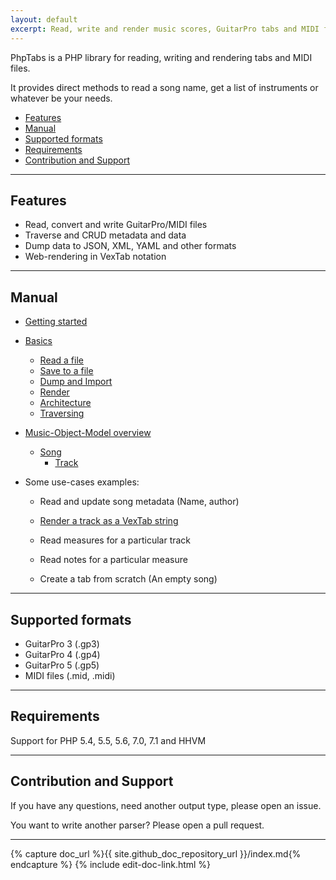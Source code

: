 ```yaml
---
layout: default
excerpt: Read, write and render music scores, GuitarPro tabs and MIDI files.
---
```


PhpTabs is a PHP library for reading, writing and rendering tabs and MIDI files.

It provides direct methods to read a song name, get a list of instruments or whatever be your needs.

- [Features](#features)
- [Manual](#manual)
- [Supported formats](#supported-formats)
- [Requirements](#requirements)
- [Contribution and Support](#contribution-and-support)

------------------------------------------------------------------------

## Features

- Read, convert and write GuitarPro/MIDI files
- Traverse and CRUD metadata and data
- Dump data to JSON, XML, YAML and other formats
- Web-rendering in VexTab notation

------------------------------------------------------------------------

## Manual

- [Getting started](/getting-started.html)

- [Basics](basics.html)
  - [Read a file](basics.html#read-from-a-file)
  - [Save to a file](basics.html#save-to-a-file)
  - [Dump and Import](basics.html#dump-and-import)
  - [Render](basics.html#render)
  - [Architecture](basics.html#architecture)
  - [Traversing](basics.html#accessing-data)

- [Music-Object-Model overview](phptabs.html)
  - [Song](music-song.html)
    - [Track](music-track.html)

- Some use-cases examples:

  - Read and update song metadata (Name, author)

  - [Render a track as a VexTab string](/render-as-vextab.html)

  - Read measures for a particular track

  - Read notes for a particular measure

  - Create a tab from scratch (An empty song)

------------------------------------------------------------------------

## Supported formats

- GuitarPro 3 (.gp3)
- GuitarPro 4 (.gp4)
- GuitarPro 5 (.gp5)
- MIDI files (.mid, .midi)

------------------------------------------------------------------------

## Requirements

Support for PHP 5.4, 5.5, 5.6, 7.0, 7.1 and HHVM

------------------------------------------------------------------------

## Contribution and Support

If you have any questions, need another output type, please open an issue.

You want to write another parser? Please open a pull request.

------------------------------------------------------------------------

{% capture doc_url %}{{ site.github_doc_repository_url }}/index.md{% endcapture %}
{% include edit-doc-link.html %}
